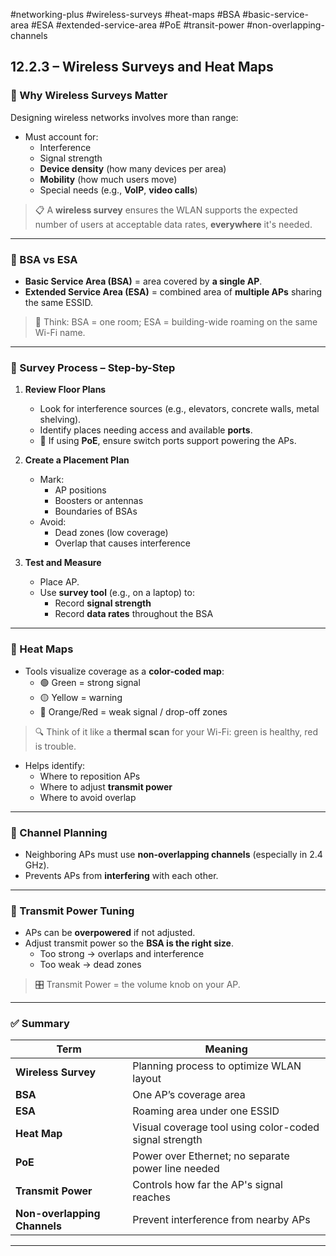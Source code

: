 #networking-plus #wireless-surveys #heat-maps #BSA #basic-service-area #ESA #extended-service-area #PoE #transit-power #non-overlapping-channels 

## 12.2.3 – Wireless Surveys and Heat Maps

### 🧱 Why Wireless Surveys Matter

Designing wireless networks involves more than range:
- Must account for:
  - Interference
  - Signal strength
  - **Device density** (how many devices per area)
  - **Mobility** (how much users move)
  - Special needs (e.g., **VoIP**, **video calls**)

> 📋 A **wireless survey** ensures the WLAN supports the expected number of users at acceptable data rates, **everywhere** it's needed.

---

### 🧱 BSA vs ESA

- **Basic Service Area (BSA)** = area covered by **a single AP**.
- **Extended Service Area (ESA)** = combined area of **multiple APs** sharing the same ESSID.

> 🧠 Think: BSA = one room; ESA = building-wide roaming on the same Wi-Fi name.

---

### 🧱 Survey Process – Step-by-Step

1. **Review Floor Plans**
   - Look for interference sources (e.g., elevators, concrete walls, metal shelving).
   - Identify places needing access and available **ports**.
   - 🔌 If using **PoE**, ensure switch ports support powering the APs.

2. **Create a Placement Plan**
   - Mark:
     - AP positions
     - Boosters or antennas
     - Boundaries of BSAs
   - Avoid:
     - Dead zones (low coverage)
     - Overlap that causes interference

3. **Test and Measure**
   - Place AP.
   - Use **survey tool** (e.g., on a laptop) to:
     - Record **signal strength**
     - Record **data rates** throughout the BSA

---

### 🧱 Heat Maps

- Tools visualize coverage as a **color-coded map**:
  - 🟢 Green = strong signal
  - 🟡 Yellow = warning
  - 🔴 Orange/Red = weak signal / drop-off zones

> 🔍 Think of it like a **thermal scan** for your Wi-Fi: green is healthy, red is trouble.

- Helps identify:
  - Where to reposition APs
  - Where to adjust **transmit power**
  - Where to avoid overlap

---

### 🧱 Channel Planning

- Neighboring APs must use **non-overlapping channels** (especially in 2.4 GHz).
- Prevents APs from **interfering** with each other.

---

### 🧱 Transmit Power Tuning

- APs can be **overpowered** if not adjusted.
- Adjust transmit power so the **BSA is the right size**.
  - Too strong → overlaps and interference
  - Too weak → dead zones

> 🎛️ Transmit Power = the volume knob on your AP.

---

### ✅ Summary

| Term | Meaning |
|------|---------|
| **Wireless Survey** | Planning process to optimize WLAN layout |
| **BSA** | One AP’s coverage area |
| **ESA** | Roaming area under one ESSID |
| **Heat Map** | Visual coverage tool using color-coded signal strength |
| **PoE** | Power over Ethernet; no separate power line needed |
| **Transmit Power** | Controls how far the AP's signal reaches |
| **Non-overlapping Channels** | Prevent interference from nearby APs |

---

